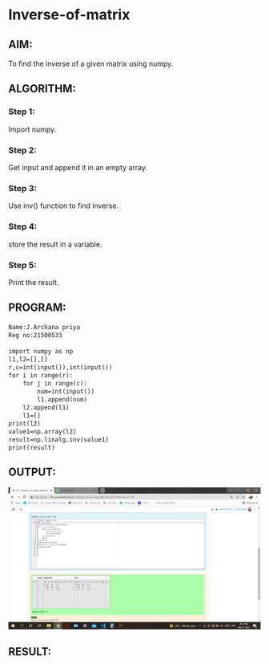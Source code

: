 # Inverse-of-matrix

## AIM:
To find the inverse of a given matrix using numpy.

## ALGORITHM:
### Step 1:
Import numpy.
### Step 2:
Get input and append it in an empty array.
### Step 3:
Use inv() function to find inverse.
### Step 4:
store the result in a variable.
### Step 5:
Print the result.

## PROGRAM:
```
Name:J.Archana priya
Reg no:21500533

import numpy as np
l1,l2=[],[]
r,c=int(input()),int(input())
for i in range(r):
    for j in range(c):
        num=int(input())
        l1.append(num)
    l2.append(l1)
    l1=[]
print(l2)
value1=np.array(l2)
result=np.linalg.inv(value1)
print(result)

```

## OUTPUT:
![Inverse](./Inverse.png)
## RESULT:
